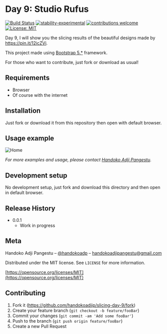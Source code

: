 # Day 9: Studio Rufus

[![Build Status](https://travis-ci.org/dwyl/esta.svg?branch=master)](https://github.com/handokoadjip/slicing-day-9)
[![stability-experimental](https://img.shields.io/badge/stability-experimental-orange.svg)](https://github.com/handokoadjip/slicing-day-9)
[![contributions welcome](https://img.shields.io/badge/contributions-welcome-brightgreen.svg?style=flat)](https://github.com/handokoadjip/slicing-day-9/fork)
[![License: MIT](https://img.shields.io/badge/License-MIT-yellow.svg)](https://opensource.org/licenses/MIT)

Day 9, I will show you the slicing results of the beautiful designs made by https://pin.it/12icZVi.

This project made using [Bootstrap 5.\*](https://getbootstrap.com/docs/5.1/getting-started/introduction/) framework.

For those who want to contribute, just fork or download as usual!

## Requirements

- Browser
- Of course with the internet

## Installation

Just fork or download it from this repository then open with default browser.

## Usage example

![Home](https://bebaskripsi.000webhostapp.com/slicing-day-9/home.png)

_For more examples and usage, please contact [Handoko Adji Pangestu](https://www.instagram.com/handokoadp/)._

## Development setup

No development setup, just fork and download this directory and then open in default browser.

## Release History

- 0.0.1
  - Work in progress

## Meta

Handoko Adji Pangestu – [@handokoadp](https://www.instagram.com/handokoadp/) – handokoadjipangestu@gmail.com

Distributed under the MIT license. See `LICENSE` for more information.

[https://opensource.org/licenses/MIT](https://opensource.org/licenses/MIT)

## Contributing

1. Fork it (<https://github.com/handokoadjip/slicing-day-9/fork>)
2. Create your feature branch (`git checkout -b feature/fooBar`)
3. Commit your changes (`git commit -am 'Add some fooBar'`)
4. Push to the branch (`git push origin feature/fooBar`)
5. Create a new Pull Request
